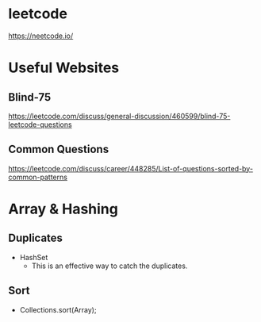 # leetcode

https://neetcode.io/

# Useful Websites

## Blind-75
https://leetcode.com/discuss/general-discussion/460599/blind-75-leetcode-questions

## Common Questions
https://leetcode.com/discuss/career/448285/List-of-questions-sorted-by-common-patterns

# Array & Hashing

## Duplicates
  - HashSet
    - This is an effective way to catch the duplicates.

## Sort
  - Collections.sort(Array);
